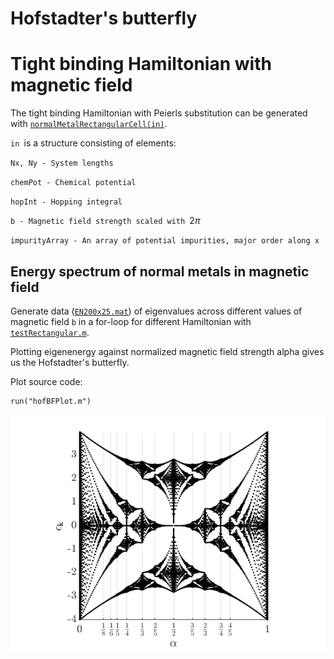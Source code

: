# Hofstadter's butterfly
  
# Tight binding Hamiltonian with magnetic field


The tight binding Hamiltonian with Peierls substitution can be generated with [`normalMetalRectangularCell(in)`](https://github.com/metersquared/SCInMagField/blob/main/hofstadterbutterfly/normalMetalRectangularCell.m).




`in `is a structure consisting of elements:




`Nx, Ny - System lengths`




`chemPot - Chemical potential`




`hopInt - Hopping integral`




`b - Magnetic field strength scaled with `$2\pi$




`impurityArray - An array of potential impurities, major order along x`


  
## Energy spectrum of normal metals in magnetic field


Generate data ([`EN200x25.mat`](https://github.com/metersquared/SCInMagField/blob/main/hofstadterbutterfly/EN200x25.mat)) of eigenvalues across different values of magnetic field `b` in a for-loop for different Hamiltonian with [`testRectangular.m`](https://github.com/metersquared/SCInMagField/blob/main/hofstadterbutterfly/testRectangular.m).




Plotting eigenenergy against normalized magnetic field strength alpha gives us the Hofstadter's butterfly.




Plot source code:



```matlab:Code
run("hofBFPlot.m")
```


![figure_0.png](hofstadterbutterfly_images/figure_0.png)

